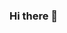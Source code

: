 ### Hi there 👋

<!--
**EStokTP/EStokTP** is a ✨ _special_ ✨ repository because its `README.md` (this file) appears on your GitHub profile.

At present the compilation of EStokTP requires to download and install nlopt.
It can be found at https://nlopt.readthedocs.io/en/latest/
The EStokTP makefile must be edited so that it points to the directories with the nlopt library and headers
